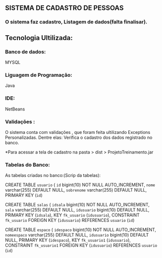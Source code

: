 ## SISTEMA DE CADASTRO DE PESSOAS
  
### O sistema faz cadastro, Listagem de dados(falta finalisar).

## Tecnologia Ultilizada:

### Banco de dados: 
MYSQL
  
### Liguagem de Programação:
Java

### IDE: 
NetBeans   


### Validações :

O sistema conta com validações , que foram feita ultilizando Exceptions Personalizadas.
Dentre elas: Verifica o cadastro dos dados registrado no banco. 

*Para acessar a tela de cadastro na pasta > dist > ProjetoTreinamento.jar


### Tabelas do Banco:
As tabelas criadas no banco:(Scrip da tabelas):

CREATE TABLE `usuario` (
  `id` bigint(10) NOT NULL AUTO_INCREMENT,
  `nome` varchar(255) DEFAULT NULL,
  `sobrenome` varchar(255) DEFAULT NULL,
  PRIMARY KEY (`id`)


CREATE TABLE `salas` (
  `idsala` bigint(10) NOT NULL AUTO_INCREMENT,
  `sala` varchar(255) DEFAULT NULL,
  `idusuario` bigint(10) DEFAULT NULL,
  PRIMARY KEY (`idsala`),
  KEY `fk_usuario` (`idusuario`),
  CONSTRAINT `fk_usuario` FOREIGN KEY (`idusuario`) REFERENCES `usuario` (`id`)

CREATE TABLE `espaco` (
  `idespaco` bigint(10) NOT NULL AUTO_INCREMENT,
  `nomeespaco` varchar(255) DEFAULT NULL,
  `idusuario` bigint(10) DEFAULT NULL,
  PRIMARY KEY (`idespaco`),
  KEY `fk_usuario1` (`idusuario`),
  CONSTRAINT `fk_usuario1` FOREIGN KEY (`idusuario`) REFERENCES `usuario` (`id`) 



